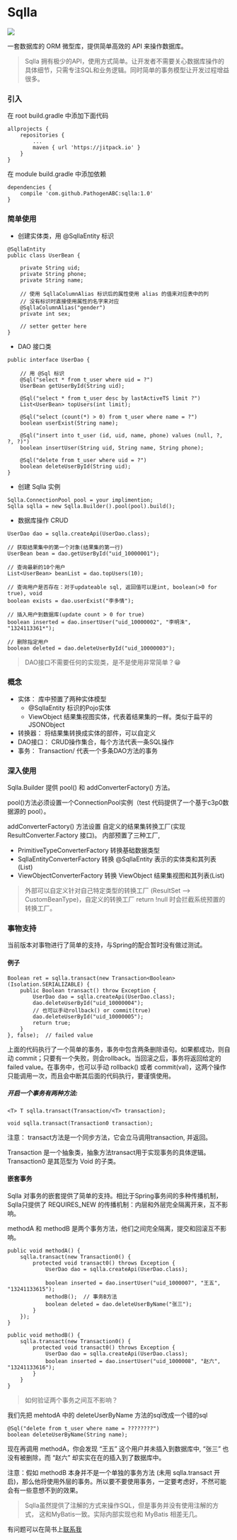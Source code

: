 # Sqlla

[![](https://jitpack.io/v/PathogenABC/sqlla.svg)](https://jitpack.io/#PathogenABC/sqlla)

一套数据库的 ORM 微型库，提供简单高效的 API 来操作数据库。
> Sqlla 拥有极少的API，使用方式简单。让开发者不需要关心数据库操作的具体细节，只需专注SQL和业务逻辑。同时简单的事务模型让开发过程增益很多。

### 引入
在 root build.gradle 中添加下面代码

```
allprojects {
    repositories {
        ...
        maven { url 'https://jitpack.io' }
    }
}
```
在 module build.gradle 中添加依赖

```
dependencies {
    compile 'com.github.PathogenABC:sqlla:1.0'
}
```

### 简单使用

* 创建实体类，用 @SqllaEntity 标识

```
@SqllaEntity
public class UserBean {

    private String uid;
    private String phone;
    private String name;

    // 使用 SqllaColumnAlias 标识后的属性使用 alias 的值来对应表中的列
    // 没有标识时直接使用属性的名字来对应
    @SqllaColumnAlias("gender")
    private int sex;

    // setter getter here
}
```

* DAO 接口类

```
public interface UserDao {

    // 用 @Sql 标识
    @Sql("select * from t_user where uid = ?")
    UserBean getUserById(String uid);

    @Sql("select * from t_user desc by lastActiveTS limit ?")
    List<UserBean> topUsers(int limit);

    @Sql("select (count(*) > 0) from t_user where name = ?")
    boolean userExist(String name);

    @Sql("insert into t_user (id, uid, name, phone) values (null, ?, ?, ?)")
    boolean insertUser(String uid, String name, String phone);

    @Sql("delete from t_user where uid = ?")
    boolean deleteUserById(String uid);
}
```

* 创建 Sqlla 实例

```
Sqlla.ConnectionPool pool = your implimention;
Sqlla sqlla = new Sqlla.Builder().pool(pool).build();
```

* 数据库操作 CRUD

```
UserDao dao = sqlla.createApi(UserDao.class);

// 获取结果集中的第一个对象(结果集的第一行)
UserBean bean = dao.getUserById("uid_10000001");

// 查询最新的10个用户
List<UserBean> beanList = dao.topUsers(10);

// 查询用户是否存在：对于updateable sql, 返回值可以是int, boolean(>0 for true), void
boolean exists = dao.userExist("李多情");

// 插入用户到数据库(update count > 0 for true)
boolean inserted = dao.insertUser("uid_10000002", "李明洙", "1324113361*");

// 删除指定用户
boolean deleted = dao.deleteUserById("uid_10000003");
```
> DAO接口不需要任何的实现类，是不是使用非常简单？😁

### 概念

* 实体： 库中预置了两种实体模型
    * @SqllaEntity 标识的Pojo实体
    * ViewObject 结果集视图实体，代表着结果集的一样。类似于扁平的 JSONObject
* 转换器： 将结果集转换成实体的部件，可以自定义
* DAO接口： CRUD操作集合，每个方法代表一条SQL操作
* 事务： Transaction/<T> 代表一个多条DAO方法的事务


### 深入使用

  Sqlla.Builder 提供 pool() 和 addConverterFactory() 方法。

  pool()方法必须设置一个ConnectionPool实例（test 代码提供了一个基于c3p0数据源的 pool）。

  addConverterFactory() 方法设置 自定义的结果集转换工厂(实现 ResultConverter.Factory 接口)。 内部预置了三种工厂,

  * PrimitiveTypeConverterFactory	    转换基础数据类型
  * SqllaEntityConverterFactory      转换 @SqllaEntity 表示的实体类和其列表(List)
  * ViewObjectConverterFactory       转换 ViewObject 结果集视图和其列表(List<ViewObject>)

> 外部可以自定义针对自己特定类型的转换工厂 (ResultSet --> CustomBeanType)，自定义的转换工厂 return !null 时会拦截系统预置的转换工厂。


### 事物支持

当前版本对事物进行了简单的支持，与Spring的配合暂时没有做过测试。

#### 例子

```
Boolean ret = sqlla.transact(new Transaction<Boolean>(Isolation.SERIALIZABLE) {
    public Boolean transact() throw Exception {
        UserDao dao = sqlla.createApi(UserDao.class);
        dao.deleteUserById("uid_10000004");
        // 也可以手动rollback() or commit(true)
        dao.deleteUserById("uid_10000005");
        return true;
    }
}, false);	// failed value
```

上面的代码执行了一个简单的事务，事务中包含两条删除语句。如果都成功，则自动 commit；只要有一个失败，则会rollback。当回滚之后，事务将返回给定的 failed value。在事务中，也可以手动  rollback() 或者 commit(val)，这两个操作只能调用一次，而且会中断其后面的代码执行，要谨慎使用。

##### 开启一个事务有两种方法:

`<T> T sqlla.transact(Transaction/<T> transaction);`

`void sqlla.transact(Transaction0 transaction);`

注意： transact方法是一个同步方法，它会立马调用transaction, 并返回。

Transaction<T> 是一个抽象类，抽象方法transact用于实现事务的具体逻辑。Transaction0 是其范型为 Void 的子类。

#### 嵌套事务

Sqlla 对事务的嵌套提供了简单的支持。相比于Spring事务间的多种传播机制，Sqlla只提供了 REQUIRES_NEW 的传播机制：内层和外层完全隔离开来，互不影响。

methodA 和 methodB 是两个事务方法，他们之间完全隔离，提交和回滚互不影响。

```
public void methodA() {
    sqlla.transact(new Transaction0() {
        protected void transact0() throws Exception {
            UserDao dao = sqlla.createApi(UserDao.class);

            boolean inserted = dao.insertUser("uid_1000007", "王五", "13241133615");
            methodB();  // 事务B方法
            boolean deleted = dao.deleteUserByName("张三");
        }
    });
}

public void methodB() {
    sqlla.transact(new Transaction0() {
        protected void transact0() throws Exception {
            UserDao dao = sqlla.createApi(UserDao.class);
            boolean inserted = dao.insertUser("uid_1000008", "赵六", "13241133616");
        }
    }
}
```

> 如何验证两个事务之间互不影响？

我们先把 mehtodA 中的 deleteUserByName 方法的sql改成一个错的sql

```
@Sql("delete from t_user where name = ????????")
boolean deleteUserByName(String name);
```

现在再调用 methodA，你会发现 “王五” 这个用户并未插入到数据库中, “张三” 也没有被删除，而 “赵六” 却实实在在的插入到了数据库中。

注意：假如 methodB 本身并不是一个单独的事务方法 (未用 sqlla.transact 开启)，那么他将使用外层的事务。所以要不要使用事务，一定要考虑好，不然可能会有一些意想不到的效果。

> Sqlla虽然提供了注解的方式来操作SQL，但是事务并没有使用注解的方式， 这和MyBatis一致。实际内部实现也和 MyBatis 相差无几。


有问题可以在简书上[联系我](http://www.jianshu.com/u/4c0007dc5b43)